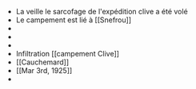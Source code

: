 - La veille le sarcofage de l'expédition clive a été volé
- Le campement est lié à [[Snefrou]]
-
-
-
- Infiltration [[campement Clive]]
- [[Cauchemard]]
- [[Mar 3rd, 1925]]
-